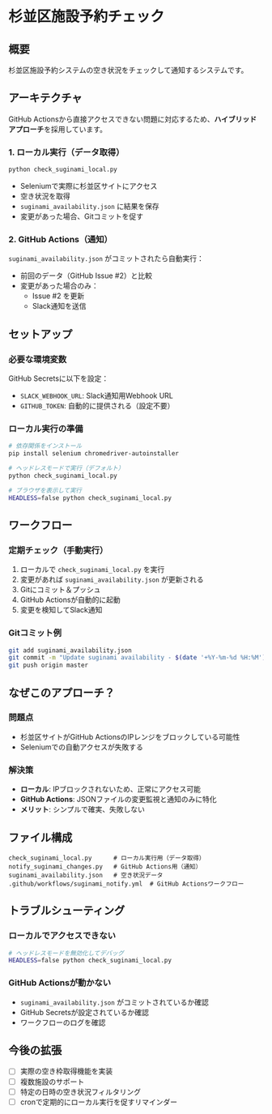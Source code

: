 # 杉並区施設予約チェック

## 概要

杉並区施設予約システムの空き状況をチェックして通知するシステムです。

## アーキテクチャ

GitHub Actionsから直接アクセスできない問題に対応するため、**ハイブリッドアプローチ**を採用しています。

### 1. ローカル実行（データ取得）

```bash
python check_suginami_local.py
```

- Seleniumで実際に杉並区サイトにアクセス
- 空き状況を取得
- `suginami_availability.json` に結果を保存
- 変更があった場合、Gitコミットを促す

### 2. GitHub Actions（通知）

`suginami_availability.json` がコミットされたら自動実行：

- 前回のデータ（GitHub Issue #2）と比較
- 変更があった場合のみ：
  - Issue #2 を更新
  - Slack通知を送信

## セットアップ

### 必要な環境変数

GitHub Secretsに以下を設定：

- `SLACK_WEBHOOK_URL`: Slack通知用Webhook URL
- `GITHUB_TOKEN`: 自動的に提供される（設定不要）

### ローカル実行の準備

```bash
# 依存関係をインストール
pip install selenium chromedriver-autoinstaller

# ヘッドレスモードで実行（デフォルト）
python check_suginami_local.py

# ブラウザを表示して実行
HEADLESS=false python check_suginami_local.py
```

## ワークフロー

### 定期チェック（手動実行）

1. ローカルで `check_suginami_local.py` を実行
2. 変更があれば `suginami_availability.json` が更新される
3. Gitにコミット＆プッシュ
4. GitHub Actionsが自動的に起動
5. 変更を検知してSlack通知

### Gitコミット例

```bash
git add suginami_availability.json
git commit -m "Update suginami availability - $(date '+%Y-%m-%d %H:%M')"
git push origin master
```

## なぜこのアプローチ？

### 問題点

- 杉並区サイトがGitHub ActionsのIPレンジをブロックしている可能性
- Seleniumでの自動アクセスが失敗する

### 解決策

- **ローカル**: IPブロックされないため、正常にアクセス可能
- **GitHub Actions**: JSONファイルの変更監視と通知のみに特化
- **メリット**: シンプルで確実、失敗しない

## ファイル構成

```
check_suginami_local.py      # ローカル実行用（データ取得）
notify_suginami_changes.py   # GitHub Actions用（通知）
suginami_availability.json   # 空き状況データ
.github/workflows/suginami_notify.yml  # GitHub Actionsワークフロー
```

## トラブルシューティング

### ローカルでアクセスできない

```bash
# ヘッドレスモードを無効化してデバッグ
HEADLESS=false python check_suginami_local.py
```

### GitHub Actionsが動かない

- `suginami_availability.json` がコミットされているか確認
- GitHub Secretsが設定されているか確認
- ワークフローのログを確認

## 今後の拡張

- [ ] 実際の空き枠取得機能を実装
- [ ] 複数施設のサポート
- [ ] 特定の日時の空き状況フィルタリング
- [ ] cronで定期的にローカル実行を促すリマインダー
